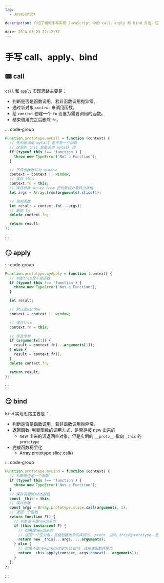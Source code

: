```yaml
---
tag:
  - JavaScript

description: 介绍了如何手写实现 JavaScript 中的 call、apply 和 bind 方法，包括实现思路与代码示例。

date: 2024-03-23 22:12:37
---
```


# 手写 call、apply、bind

## 📟 call

`call` 和 `apply` 实现思路主要是：

- 判断是否是函数调用，若非函数调用抛异常。
- 通过新对象 `context` 来调用函数。
- 给 `context` 创建一个 `fn` 设置为需要调用的函数。
- 结束调用完之后删除 `fn`。

::: code-group

```js
Function.prototype.myCall = function (context) {
  // 先判断调用 myCall 是不是一个函数
  // 这里的 this 就是调用 myCall 的
  if (typeof this !== 'function') {
    throw new TypeError('Not a Function');
  }

  // 不传参数默认为 window
  context = context || window;
  // 保存 this
  context.fn = this;
  // 保存参数 Array.from 把伪数组对象转为数组
  let args = Array.from(arguments).slice(1);

  // 调用函数
  let result = context.fn(...args);
  // 删除 fn
  delete context.fn;

  return result;
};
```

:::

## 😏 apply

::: code-group

```js
Function.prototype.myApply = function (context) {
  // 判断this是不是函数
  if (typeof this !== 'function') {
    throw new TypeError('Not a Function');
  }

  let result;

  // 默认是window
  context = context || window;

  // 保存this
  context.fn = this;

  // 是否传参
  if (arguments[1]) {
    result = context.fn(...arguments[1]);
  } else {
    result = context.fn();
  }
  delete context.fn;

  return result;
};
```

:::

## 😏 bind

`bind` 实现思路主要是：

- 判断是否是函数调用，若非函数调用抛异常。
- 返回函数: 判断函数的调用方式，是否是被 new 出来的
  - new 出来的话返回空对象，但是实例的 `__proto__` 指向 `_this` 的 `prototype`
- 完成函数柯里化
  - Array.prototype.slice.call()

::: code-group

```js
Function.prototype.myBind = function (context) {
  // 判断是否是一个函数
  if (typeof this !== 'function') {
    throw new TypeError('Not a Function');
  }
  // 保存调用bind的函数
  const _this = this;
  // 保存参数
  const args = Array.prototype.slice.call(arguments, 1);
  // 返回一个函数
  return function F() {
    // 判断是不是new出来的
    if (this instanceof F) {
      // 如果是new出来的
      // 返回一个空对象，且使创建出来的实例的__proto__指向_this的prototype，且完成函数柯里化
      return new _this(...args, ...arguments);
    } else {
      // 如果不是new出来的改变this指向，且完成函数柯里化
      return _this.apply(context, args.concat(...arguments));
    }
  };
};
```

:::
